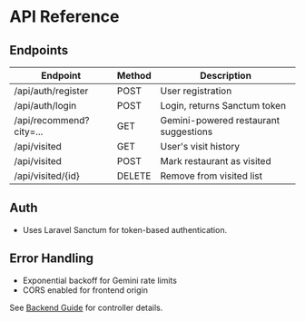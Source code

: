 # API Reference

## Endpoints
| Endpoint                | Method | Description                                 |
|-------------------------|--------|---------------------------------------------|
| /api/auth/register      | POST   | User registration                           |
| /api/auth/login         | POST   | Login, returns Sanctum token                |
| /api/recommend?city=... | GET    | Gemini-powered restaurant suggestions       |
| /api/visited            | GET    | User's visit history                        |
| /api/visited            | POST   | Mark restaurant as visited                  |
| /api/visited/{id}       | DELETE | Remove from visited list                    |

## Auth
- Uses Laravel Sanctum for token-based authentication.

## Error Handling
- Exponential backoff for Gemini rate limits
- CORS enabled for frontend origin

See [Backend Guide](Backend-Guide.md) for controller details.
